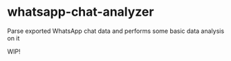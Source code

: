 # whatsapp-chat-analyzer
Parse exported WhatsApp chat data and performs some basic data analysis on it

WIP! 
